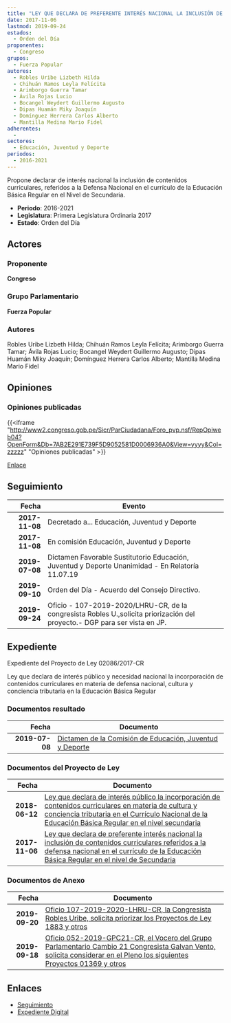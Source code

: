 ```yaml
---
title: "LEY QUE DECLARA DE PREFERENTE INTERÉS NACIONAL LA INCLUSIÓN DE CONTENIDOS CURRICULARES REFERIDOS A LA DEFENSA NACIONAL EN EL CURRÍCULO DE LA EDUCACIÓN BÁSICA REGULAR EN EL NIVEL DE SECUNDARIA"
date: 2017-11-06
lastmod: 2019-09-24
estados: 
  - Orden del Día
proponentes: 
  - Congreso
grupos: 
  - Fuerza Popular
autores: 
  - Robles Uribe Lizbeth Hilda
  - Chihuán Ramos Leyla Felícita
  - Arimborgo Guerra Tamar
  - Ávila Rojas Lucio
  - Bocangel Weydert Guillermo Augusto
  - Dipas Huamán Miky Joaquín
  - Domínguez Herrera Carlos Alberto
  - Mantilla Medina Mario Fidel
adherentes: 
  - 
sectores: 
  - Educación, Juventud y Deporte
periodos: 
  - 2016-2021
---
```


Propone declarar de interés nacional la inclusión de contenidos curriculares, referidos a la Defensa Nacional en el currículo de la Educación Básica Regular en el Nivel de Secundaria.

- **Periodo**: 2016-2021
- **Legislatura**: Primera Legislatura Ordinaria 2017
- **Estado**: Orden del Día

## Actores

### Proponente

**Congreso**

### Grupo Parlamentario

**Fuerza Popular**

### Autores

Robles Uribe Lizbeth Hilda; Chihuán Ramos Leyla Felícita; Arimborgo Guerra Tamar; Ávila Rojas Lucio; Bocangel Weydert Guillermo Augusto; Dipas Huamán Miky Joaquín; Domínguez Herrera Carlos Alberto; Mantilla Medina Mario Fidel


## Opiniones

### Opiniones publicadas

{{<iframe "http://www2.congreso.gob.pe/Sicr/ParCiudadana/Foro_pvp.nsf/RepOpiweb04?OpenForm&Db=7AB2E291E739F5D9052581D0006936A0&View=yyyy&Col=zzzzz" "Opiniones publicadas" >}}

[Enlace](http://www2.congreso.gob.pe/Sicr/ParCiudadana/Foro_pvp.nsf/RepOpiweb04?OpenForm&Db=7AB2E291E739F5D9052581D0006936A0&View=yyyy&Col=zzzzz)

## Seguimiento

| Fecha | Evento |
|------:|--------|
| **2017-11-08** | Decretado a... Educación, Juventud y Deporte|
| **2017-11-08** | En comisión Educación, Juventud y Deporte|
| **2019-07-08** | Dictamen Favorable Sustitutorio Educación, Juventud y Deporte Unanimidad - En Relatoría 11.07.19|
| **2019-09-10** | Orden del Día - Acuerdo del Consejo Directivo.|
| **2019-09-24** | Oficio - 107-2019-2020/LHRU-CR, de la congresista Robles U.,solicita priorización del proyecto.- DGP para ser vista en JP.|


## Expediente

Expediente del Proyecto de Ley 02086/2017-CR

Ley que declara de interés público y necesidad nacional la incorporación de contenidos curriculares en materia de defensa nacional, cultura y conciencia tributaria en la Educación Básica Regular


### Documentos resultado

| Fecha | Documento |
|------:|--------|
| **2019-07-08** | [Dictamen de la Comisión de Educación, Juventud y Deporte](http://www.leyes.congreso.gob.pe/Documentos/2016_2021/Dictamenes/Proyectos_de_Ley/02086DC10MAY20190708.pdf) |

### Documentos del Proyecto de Ley

| Fecha | Documento |
|------:|--------|
| **2018-06-12** | [Ley que declara de interés público la incorporación de contenidos curriculares en materia de cultura y conciencia tributaria en el Currículo Nacional de la Educación Básica Regular en el nivel secundaria](http://www.leyes.congreso.gob.pe/Documentos/2016_2021/Proyectos_de_Ley_y_de_Resoluciones_Legislativas/PL0300520180612..pdf) |
| **2017-11-06** | [Ley que declara de preferente interés nacional la inclusión de contenidos curriculares referidos a la defensa nacional en el currículo de la Educación Básica Regular en el nivel de Secundaria](http://www.leyes.congreso.gob.pe/Documentos/2016_2021/Proyectos_de_Ley_y_de_Resoluciones_Legislativas/PL0207220171102.PDF) |

### Documentos de Anexo

| Fecha | Documento |
|------:|--------|
| **2019-09-20** | [Oficio 107-2019-2020-LHRU-CR, la Congresista Robles Uribe, solicita priorizar los Proyectos de Ley 1883 y otros](http://www.leyes.congreso.gob.pe/Documentos/2016_2021/Oficios/Congresistas/OFICIO-107-2019-2020-LHRU-CR.pdf) |
| **2019-09-18** | [Oficio 052-2019-GPC21-CR, el Vocero del Grupo Parlamentario Cambio 21 Congresista Galvan Vento, solicita considerar en el Pleno los siguientes Proyectos 01369 y otros](http://www.leyes.congreso.gob.pe/Documentos/2016_2021/Oficios/Grupos_Parlamentarios/OFICIO-052-2019-GPC21-CR.pdf) |

## Enlaces 

- [Seguimiento](http://www2.congreso.gob.pehttp://www2.congreso.gob.pe/Sicr/TraDocEstProc/CLProLey2016.nsf/f7fff46988ca05b1052578e100829cc7/e101572b5eb24fbd052581d00057d0cd?OpenDocument)
- [Expediente Digital](http://www2.congreso.gob.pehttp://www2.congreso.gob.pe/Sicr/TraDocEstProc/CLProLey2016.nsf/f7fff46988ca05b1052578e100829cc7/e101572b5eb24fbd052581d00057d0cd?OpenDocument&Click=05257FB7005EB655.eb71d0cf91d8294e05256cdf006b5706/$Body/0.1C6C)
